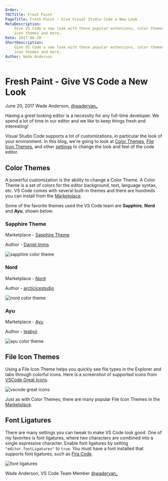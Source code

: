 ```yaml
---
Order:
TOCTitle: Fresh Paint
PageTitle: Fresh Paint - Give Visual Studio Code a New Look
MetaDescription:
    Give VS Code a new look with these popular extensions, color themes, file
    icon themes and more.
Date: 2017-06-20
ShortDescription:
    Give VS Code a new look with these popular extensions, color themes, file
    icon themes and more.
Author: Wade Anderson
---
```


# Fresh Paint - Give VS Code a New Look

June 20, 2017 Wade Anderson, [@waderyan\_](https://twitter.com/waderyan_)

Having a great looking editor is a necessity for any full-time developer. We
spend a lot of time in our editor and we like to keep things fresh and
interesting!

Visual Studio Code supports a lot of customizations, in particular the look of
your environment. In this blog, we're going to look at
[Color Themes](/docs/getstarted/themes.md),
[File Icon Themes](/docs/getstarted/themes.md#file-icon-themes), and other
[settings](/docs/getstarted/settings.md) to change the look and feel of the code
editor.

## Color Themes

A powerful customization is the ability to change a Color Theme. A Color Theme
is a set of colors for the editor background, text, language syntax, etc. VS
Code comes with several built-in themes and there are hundreds you can install
from the
[Marketplace](https://marketplace.visualstudio.com/search?term=tag%3A%22color%20theme%22&target=VSCode&category=Themes&sortBy=Downloads).

<div class="marketplace-popular-color-themes"></div>

Some of the favorite themes used the VS Code team are **Sapphire**, **Nord** and
**Ayu**, shown below.

### Sapphire Theme

Marketplace -
[Sapphire Theme](https://marketplace.visualstudio.com/items?itemName=Tyriar.theme-sapphire)

Author -
[Daniel Imms](https://marketplace.visualstudio.com/search?term=publisher%3A%22Daniel%20Imms%22&target=VSCode&category=All%20categories&sortBy=Relevance)

![sapphire color theme](themes-sapphire.gif)

### Nord

Marketplace -
[Nord](https://marketplace.visualstudio.com/items?itemName=arcticicestudio.nord-visual-studio-code)

Author -
[arcticicestudio](https://marketplace.visualstudio.com/search?term=publisher%3A%22arcticicestudio%22&target=VSCode&category=All%20categories&sortBy=Relevance)

![nord color theme](themes-nord.gif)

### Ayu

Marketplace -
[Ayu](https://marketplace.visualstudio.com/items?itemName=teabyii.ayu)

Author -
[teabyii](https://marketplace.visualstudio.com/search?term=publisher%3A%22teabyii%22&target=VSCode&category=All%20categories&sortBy=Relevance)

![ayu color theme](themes-ayu.gif)

## File Icon Themes

Using a File Icon Theme helps you quickly see file types in the Explorer and
tabs through colorful icons. Here is a screenshot of supported icons from
[VSCode Great Icons](https://marketplace.visualstudio.com/items?itemName=emmanuelbeziat.vscode-great-icons).

![vscode great icons](vscode-great-icons.jpg)

Just as with Color Themes, there are many popular File Icon Themes in the
[Marketplace](https://marketplace.visualstudio.com/search?term=tag%3A%22icon%20theme%22&target=VSCode&category=Themes&sortBy=Downloads).

<div class="marketplace-popular-file-icon-themes"></div>

## Font Ligatures

There are many settings you can tweak to make VS Code look good. One of my
favorites is font ligatures, where two characters are combined into a single
expressive character. Enable font ligatures by setting `"editor.fontLigatures"`
to `true`. You must have a font installed that supports font ligatures, such as
[Fira Code](https://github.com/tonsky/FiraCode).

![font ligatures](font-ligatures-annotated.png)

Wade Anderson, VS Code Team Member [@waderyan\_](https://twitter.com/waderyan_)
